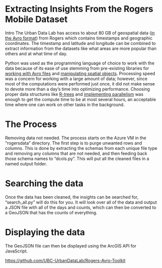 # Extracting Insights From the Rogers Mobile Dataset 
Intro 
The Urban Data Lab has access to about 80 GB of geospatial data ([in the Avro format](https://en.wikipedia.org/wiki/Apache_Avro)) from Rogers which contains timestamps and geographic coordinates. The timestamp and latitude and longitude can be combined to extract information from the datasets like what areas are more popular than others and at what time of day. 

Python was used as the programming language of choice to work with the data because of its ease of use stemming from pre-existing libraries for [working with Avro files](https://avro.apache.org/docs/current/gettingstartedpython.html) and [manipulating spatial objects](https://shapely.readthedocs.io/en/stable/manual.html). Processing speed was a concern for working with a large amount of data; however, since most of the computations were performed just once, it did not make sense to devote more than a day’s time into optimizing performance. Choosing proper data structures like [R-trees](https://stackoverflow.com/questions/53224490/how-can-i-look-up-a-polygon-that-contains-a-point-fast-given-all-polygons-are-a) and [implementing parallelism](https://docs.python.org/3/library/multiprocessing.html) was enough to get the compute time to be at most several hours, an acceptable time where one can work on other tasks in the background. 

# The Process 
Removing data not needed. 
The process starts on the Azure VM in the “rogersdata” directory. The first step is to purge unwanted rows and columns. This is done by extracting the schemas from each unique file type and removing any columns that are not needed, and then feeding back those schema names to “dcols.py”. This will put all the cleaned files in a named output folder. 

# Searching the data
Once the data has been cleaned, the insights can be searched for, “search_all.py” will do this for you. It will look over all of the data and output a JSON file with all of the days and counts, which can then be converted to a GeoJSON that has the counts of everything. 

# Displaying the data 
The GeoJSON file can then be displayed using the ArcGIS API for JavaScript. 

https://github.com/UBC-UrbanDataLab/Rogers-Avro-Toolkit
 
